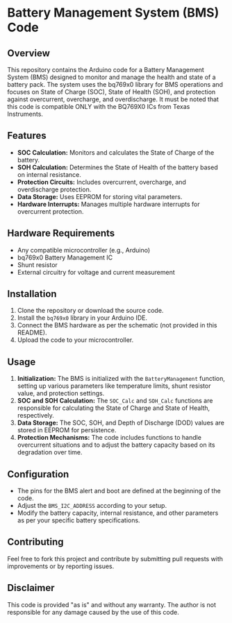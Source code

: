 # Battery Management System (BMS) Code

## Overview
This repository contains the Arduino code for a Battery Management System (BMS) designed to monitor and manage the health and state of a battery pack. The system uses the bq769x0 library for BMS operations and focuses on State of Charge (SOC), State of Health (SOH), and protection against overcurrent, overcharge, and overdischarge. It must be noted that this code is compatible ONLY with the BQ769X0 ICs from Texas Instruments.

## Features
- **SOC Calculation:** Monitors and calculates the State of Charge of the battery.
- **SOH Calculation:** Determines the State of Health of the battery based on internal resistance.
- **Protection Circuits:** Includes overcurrent, overcharge, and overdischarge protection.
- **Data Storage:** Uses EEPROM for storing vital parameters.
- **Hardware Interrupts:** Manages multiple hardware interrupts for overcurrent protection.

## Hardware Requirements
- Any compatible microcontroller (e.g., Arduino)
- bq769x0 Battery Management IC
- Shunt resistor
- External circuitry for voltage and current measurement

## Installation
1. Clone the repository or download the source code.
2. Install the `bq769x0` library in your Arduino IDE.
3. Connect the BMS hardware as per the schematic (not provided in this README).
4. Upload the code to your microcontroller.

## Usage
1. **Initialization:** The BMS is initialized with the `BatteryManagement` function, setting up various parameters like temperature limits, shunt resistor value, and protection settings.
2. **SOC and SOH Calculation:** The `SOC_Calc` and `SOH_Calc` functions are responsible for calculating the State of Charge and State of Health, respectively.
3. **Data Storage:** The SOC, SOH, and Depth of Discharge (DOD) values are stored in EEPROM for persistence.
4. **Protection Mechanisms:** The code includes functions to handle overcurrent situations and to adjust the battery capacity based on its degradation over time.

## Configuration
- The pins for the BMS alert and boot are defined at the beginning of the code.
- Adjust the `BMS_I2C_ADDRESS` according to your setup.
- Modify the battery capacity, internal resistance, and other parameters as per your specific battery specifications.

## Contributing
Feel free to fork this project and contribute by submitting pull requests with improvements or by reporting issues.

## Disclaimer
This code is provided "as is" and without any warranty. The author is not responsible for any damage caused by the use of this code.

